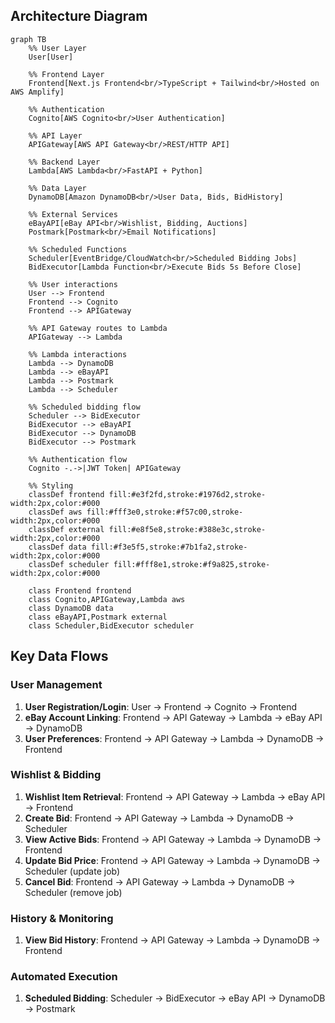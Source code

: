 
## Architecture Diagram

```mermaid
graph TB
    %% User Layer
    User[User]
    
    %% Frontend Layer
    Frontend[Next.js Frontend<br/>TypeScript + Tailwind<br/>Hosted on AWS Amplify]
    
    %% Authentication
    Cognito[AWS Cognito<br/>User Authentication]
    
    %% API Layer
    APIGateway[AWS API Gateway<br/>REST/HTTP API]
    
    %% Backend Layer
    Lambda[AWS Lambda<br/>FastAPI + Python]
    
    %% Data Layer
    DynamoDB[Amazon DynamoDB<br/>User Data, Bids, BidHistory]
    
    %% External Services
    eBayAPI[eBay API<br/>Wishlist, Bidding, Auctions]
    Postmark[Postmark<br/>Email Notifications]
    
    %% Scheduled Functions
    Scheduler[EventBridge/CloudWatch<br/>Scheduled Bidding Jobs]
    BidExecutor[Lambda Function<br/>Execute Bids 5s Before Close]
    
    %% User interactions
    User --> Frontend
    Frontend --> Cognito
    Frontend --> APIGateway
    
    %% API Gateway routes to Lambda
    APIGateway --> Lambda
    
    %% Lambda interactions
    Lambda --> DynamoDB
    Lambda --> eBayAPI
    Lambda --> Postmark
    Lambda --> Scheduler
    
    %% Scheduled bidding flow
    Scheduler --> BidExecutor
    BidExecutor --> eBayAPI
    BidExecutor --> DynamoDB
    BidExecutor --> Postmark
    
    %% Authentication flow
    Cognito -.->|JWT Token| APIGateway
    
    %% Styling
    classDef frontend fill:#e3f2fd,stroke:#1976d2,stroke-width:2px,color:#000
    classDef aws fill:#fff3e0,stroke:#f57c00,stroke-width:2px,color:#000
    classDef external fill:#e8f5e8,stroke:#388e3c,stroke-width:2px,color:#000
    classDef data fill:#f3e5f5,stroke:#7b1fa2,stroke-width:2px,color:#000
    classDef scheduler fill:#fff8e1,stroke:#f9a825,stroke-width:2px,color:#000
    
    class Frontend frontend
    class Cognito,APIGateway,Lambda aws
    class DynamoDB data
    class eBayAPI,Postmark external
    class Scheduler,BidExecutor scheduler
```

## Key Data Flows

### User Management
1. **User Registration/Login**: User → Frontend → Cognito → Frontend
2. **eBay Account Linking**: Frontend → API Gateway → Lambda → eBay API → DynamoDB
3. **User Preferences**: Frontend → API Gateway → Lambda → DynamoDB → Frontend

### Wishlist & Bidding
1. **Wishlist Item Retrieval**: Frontend → API Gateway → Lambda → eBay API → Frontend
2. **Create Bid**: Frontend → API Gateway → Lambda → DynamoDB → Scheduler
3. **View Active Bids**: Frontend → API Gateway → Lambda → DynamoDB → Frontend
4. **Update Bid Price**: Frontend → API Gateway → Lambda → DynamoDB → Scheduler (update job)
5. **Cancel Bid**: Frontend → API Gateway → Lambda → DynamoDB → Scheduler (remove job)

### History & Monitoring
1. **View Bid History**: Frontend → API Gateway → Lambda → DynamoDB → Frontend

### Automated Execution
1. **Scheduled Bidding**: Scheduler → BidExecutor → eBay API → DynamoDB → Postmark
